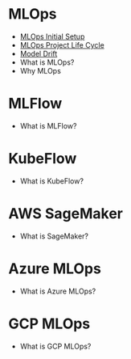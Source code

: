 # MLOps
- [MLOps Initial Setup](./MLOps/1_Initial_Setup.md)
- [MLOps Project Life Cycle](./MLOps/2_MLOps_Project_LifeCycle.md)
- [Model Drift](./MLOps/3_Model_Drift.md)
- What is MLOps?
- Why MLOps

# MLFlow
- What is MLFlow?

# KubeFlow
- What is KubeFlow?

# AWS SageMaker
- What is SageMaker?

# Azure MLOps
- What is Azure MLOps?

# GCP MLOps
- What is GCP MLOps?
